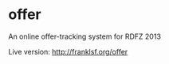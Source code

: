 offer
=====

An online offer-tracking system for RDFZ 2013

Live version: http://franklsf.org/offer
